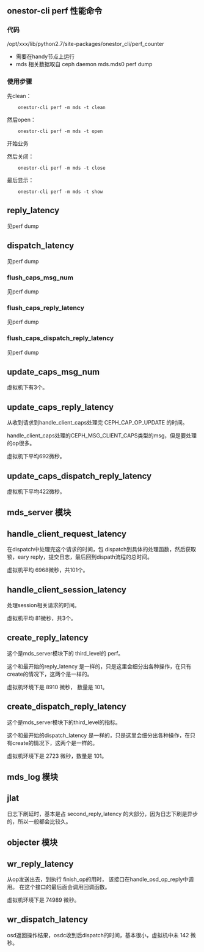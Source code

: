 ## onestor-cli perf 性能命令

### 代码

/opt/xxx/lib/python2.7/site-packages/onestor_cli/perf_counter

* 需要在handy节点上运行
* mds 相关数据取自 ceph daemon mds.mds0 perf dump

### 使用步骤

先clean：

        onestor-cli perf -m mds -t clean
 
然后open：

        onestor-cli perf -m mds -t open
        
开始业务

然后关闭：
        
        onestor-cli perf -m mds -t close
        
最后显示：

        onestor-cli perf -m mds -t show
## reply_latency

见perf dump

## dispatch_latency

见perf dump

###  flush_caps_msg_num 

见perf dump

### flush_caps_reply_latency

见perf dump

### flush_caps_dispatch_reply_latency

见perf dump

## update_caps_msg_num

虚拟机下有3个。

## update_caps_reply_latency

从收到请求到handle_client_caps处理完 CEPH_CAP_OP_UPDATE 的时间。

handle_client_caps处理的CEPH_MSG_CLIENT_CAPS类型的msg，但是要处理的op很多。

虚拟机下平均692微秒。

## update_caps_dispatch_reply_latency

虚拟机下平均422微秒。

## mds_server 模块

## handle_client_request_latency

在dispatch中处理完这个请求的时间，包 dispatch到具体的处理函数，然后获取锁，eary reply，提交日志，最后回到dispath流程的总时间。

虚拟机平均 6968微秒，共101个。

## handle_client_session_latency

处理session相关请求的时间。

虚拟机平均 81微秒，共3个。

## create_reply_latency

这个是mds_server模块下的 third_level的 perf。

这个和最开始的reply_latency 是一样的，只是这里会细分出各种操作，在只有create的情况下，这两个是一样的。

虚拟机环境下是 8910 微秒， 数量是 101。

## create_dispatch_reply_latency

这个是mds_server模块下的third_level的指标。

这个和最开始的dispatch_latency 是一样的，只是这里会细分出各种操作，在只有create的情况下，这两个是一样的。

虚拟机环境下是 2723 微秒，数量是 101。

## mds_log 模块

## jlat

日志下刷延时，基本是占 second_reply_latency 的大部分，因为日志下刷是异步的，所以一般都会比较久。

## objecter 模块

## wr_reply_latency

从op发送出去，到执行 finish_op的用时， 该接口在handle_osd_op_reply中调用。 在这个接口的最后面会调用回调函数。

虚拟机环境下是 74989 微秒。

## wr_dispatch_latency
 
 osd返回操作结果，osdc收到后dispatch的时间，基本很小，虚拟机中未 142 微秒。
